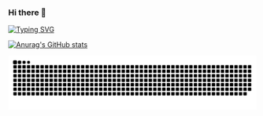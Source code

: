 ### Hi there 👋

[![Typing SVG](https://readme-typing-svg.herokuapp.com?font=Zhi+Mang+Xing&size=40&pause=1000&color=2300FF&background=35D6FF00&center=true&vCenter=true&width=800&height=100&lines=%E8%8B%A5%E5%86%8D%E8%AE%B8%E6%88%91%E5%B0%91%E5%B9%B4%E6%97%B6;%E4%B8%80%E4%B8%A4%E9%BB%84%E9%87%91%E4%B8%80%E4%B8%A4%E9%A3%8E)](https://git.io/typing-svg)

[![Anurag's GitHub stats](https://github-readme-stats.vercel.app/api?username=EnderAvaritia)](https://github.com/anuraghazra/github-readme-stats)

![](https://raw.githubusercontent.com/EnderAvaritia/EnderAvaritia/snakeGenerated/github-contribution-grid-snake.svg)

<!--
**EnderAvaritia/EnderAvaritia** is a ✨ _special_ ✨ repository because its `README.md` (this file) appears on your GitHub profile.

Here are some ideas to get you started:

- 🔭 I’m currently working on ...
- 🌱 I’m currently learning ...
- 👯 I’m looking to collaborate on ...
- 🤔 I’m looking for help with ...
- 💬 Ask me about ...
- 📫 How to reach me: ...
- 😄 Pronouns: ...
- ⚡ Fun fact: ...
-->
